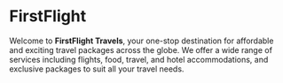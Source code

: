 # FirstFlight
Welcome to **FirstFlight Travels**, your one-stop destination for affordable and exciting travel packages across the globe. We offer a wide range of services including flights, food, travel, and hotel accommodations, and exclusive packages to suit all your travel needs. 
